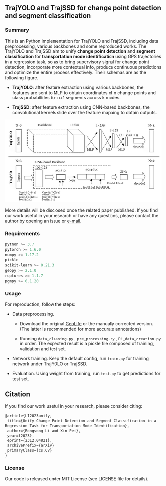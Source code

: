 ## TrajYOLO and TrajSSD for change point detection and segment classification

### Summary

This is an Python implementation for TrajYOLO and TrajSSD, including data preprocessing, various backbones and some reproduced works. The TrajYOLO and TrajSSD aim to unify  **change point detection** and **segment classification** for **transportation mode identification** using GPS trajectories in a regression task, so as to bring supervisory signal for change point detection, incorporate more contextual info, produce continuous predictions and optimize the entire process effectively.  Their schemas are as the following figure.

- **TrajYOLO**: after feature extraction using various backbones, the features are sent to MLP to obtain  coordinates of n change points and class probabilities for n+1 segments across k modes.

- **TrajSSD**: after feature extraction using CNN-based backbones, the convolutional kernels slide over the feature mapping to obtain outputs.

![images/frameworks](images/frameworks.jpg)

More details will be disclosed once the related paper published. If you find our work useful in your research or have any questions, please contact the author by opening an issue or [e-mail](lirs926535@outlook.com).

### Requirements

```python
python >= 3.7
pytorch >= 1.6.0
numpy >= 1.17.2
pickle
scikit-learn >= 0.21.3
geopy >= 2.1.0
ruptures >= 1.1.7
pgmpy >= 0.1.20
```

### Usage

For reproduction, follow the steps:

- Data preprocessing. 

  - Download the original [GeoLife](https://www.microsoft.com/en-us/download/details.aspx?id=52367) or the manually corrected version. (The latter is recommended for more accurate annotations)

  - Running `data_cleaning.py` , `pre_processing.py` , `DL_data_creation.py` in order. The expected result is a pickle file composed of training, validation and test set.

- Network training. Keep the default config, run `train.py` for training network under TrajYOLO or TrajSSD.

- Evaluation. Using weight from training, run `test.py` to get predictions for test set.

## Citation

If you find our work useful in your research, please consider citing:

```
@article{LI2023unify,
 title={Unify Change Point Detection and Segment Classification in a Regression Task for Transportation Mode Identification}, 
 author={Rongsong Li and Xin Pei},
 year={2023},
 eprint={2312.04821},
 archivePrefix={arXiv},
 primaryClass={cs.CV}
}
```

### License

Our code is released under MIT License (see LICENSE file for details).
